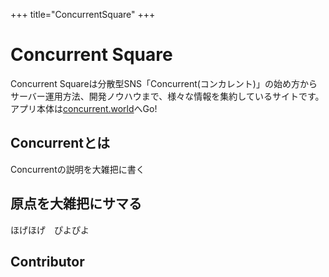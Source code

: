 +++
title="ConcurrentSquare"
+++

# Concurrent Square
Concurrent Squareは分散型SNS「Concurrent(コンカレント)」の始め方からサーバー運用方法、開発ノウハウまで、様々な情報を集約しているサイトです。
アプリ本体は[concurrent.world](https://concurrent.world)へGo!

## Concurrentとは
Concurrentの説明を大雑把に書く

## 原点を大雑把にサマる
ほげほげ　ぴよぴよ

## Contributor

